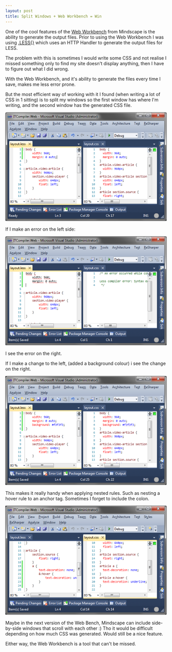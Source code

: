 ```yaml
---
layout: post
title: Split Windows + Web Workbench = Win
---
```


One of the cool features of the [Web Workbench](http://www.mindscapehq.com/products/web-workbench/) from Mindscape is the ability to generate the output files. Prior to using the Web Workbench I was using [.LESS{}](http://www.dotlesscss.org/) which uses an HTTP Handler to generate the output files for LESS.

The problem with this is sometimes I would write some CSS and not realise I missed something only to find my site doesn't display anything, then I have to figure out what I did wrong.

With the Web Workbench, and it's ability to generate the files every time I save, makes me less error prone.

But the most efficient way of working with it I found (when writing a lot of CSS in 1 sitting) is to split my windows so the first window has where I'm writing, and the second window has the generated CSS file.

![](/images/split-screen-1.png)

If I make an error on the left side:

![](/images/split-screen-2.png)

I see the error on the right.

If I make a change to the left, (added a background colour) i see the change on the right.

![](/images/split-screen-3.png)

This makes it really handy when applying nested rules. Such as nesting a hover rule to an anchor tag. Sometimes I forget to include the colon.

![](/images/split-screen-4.png)

Maybe in the next version of the Web Bench, Mindscape can include side-by-side windows that scroll with each other :) Tho it would be difficult depending on how much CSS was generated. Would still be a nice feature.

Either way, the Web Workbench is a tool that can't be missed.

